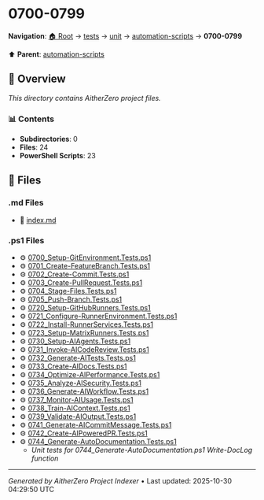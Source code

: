 # 0700-0799

**Navigation**: [🏠 Root](../../../../index.md) → [tests](../../../index.md) → [unit](../../index.md) → [automation-scripts](../index.md) → **0700-0799**

⬆️ **Parent**: [automation-scripts](../index.md)

## 📖 Overview

*This directory contains AitherZero project files.*

### 📊 Contents

- **Subdirectories**: 0
- **Files**: 24
- **PowerShell Scripts**: 23

## 📄 Files

### .md Files

- 📝 [index.md](./index.md)

### .ps1 Files

- ⚙️ [0700_Setup-GitEnvironment.Tests.ps1](./0700_Setup-GitEnvironment.Tests.ps1)
- ⚙️ [0701_Create-FeatureBranch.Tests.ps1](./0701_Create-FeatureBranch.Tests.ps1)
- ⚙️ [0702_Create-Commit.Tests.ps1](./0702_Create-Commit.Tests.ps1)
- ⚙️ [0703_Create-PullRequest.Tests.ps1](./0703_Create-PullRequest.Tests.ps1)
- ⚙️ [0704_Stage-Files.Tests.ps1](./0704_Stage-Files.Tests.ps1)
- ⚙️ [0705_Push-Branch.Tests.ps1](./0705_Push-Branch.Tests.ps1)
- ⚙️ [0720_Setup-GitHubRunners.Tests.ps1](./0720_Setup-GitHubRunners.Tests.ps1)
- ⚙️ [0721_Configure-RunnerEnvironment.Tests.ps1](./0721_Configure-RunnerEnvironment.Tests.ps1)
- ⚙️ [0722_Install-RunnerServices.Tests.ps1](./0722_Install-RunnerServices.Tests.ps1)
- ⚙️ [0723_Setup-MatrixRunners.Tests.ps1](./0723_Setup-MatrixRunners.Tests.ps1)
- ⚙️ [0730_Setup-AIAgents.Tests.ps1](./0730_Setup-AIAgents.Tests.ps1)
- ⚙️ [0731_Invoke-AICodeReview.Tests.ps1](./0731_Invoke-AICodeReview.Tests.ps1)
- ⚙️ [0732_Generate-AITests.Tests.ps1](./0732_Generate-AITests.Tests.ps1)
- ⚙️ [0733_Create-AIDocs.Tests.ps1](./0733_Create-AIDocs.Tests.ps1)
- ⚙️ [0734_Optimize-AIPerformance.Tests.ps1](./0734_Optimize-AIPerformance.Tests.ps1)
- ⚙️ [0735_Analyze-AISecurity.Tests.ps1](./0735_Analyze-AISecurity.Tests.ps1)
- ⚙️ [0736_Generate-AIWorkflow.Tests.ps1](./0736_Generate-AIWorkflow.Tests.ps1)
- ⚙️ [0737_Monitor-AIUsage.Tests.ps1](./0737_Monitor-AIUsage.Tests.ps1)
- ⚙️ [0738_Train-AIContext.Tests.ps1](./0738_Train-AIContext.Tests.ps1)
- ⚙️ [0739_Validate-AIOutput.Tests.ps1](./0739_Validate-AIOutput.Tests.ps1)
- ⚙️ [0741_Generate-AICommitMessage.Tests.ps1](./0741_Generate-AICommitMessage.Tests.ps1)
- ⚙️ [0742_Create-AIPoweredPR.Tests.ps1](./0742_Create-AIPoweredPR.Tests.ps1)
- ⚙️ [0744_Generate-AutoDocumentation.Tests.ps1](./0744_Generate-AutoDocumentation.Tests.ps1)
  - *Unit tests for 0744_Generate-AutoDocumentation.ps1 Write-DocLog function*

---

*Generated by AitherZero Project Indexer* • Last updated: 2025-10-30 04:29:50 UTC

